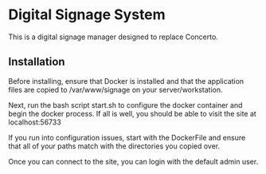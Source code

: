 # Digital Signage System
This is a digital signage manager designed to replace Concerto.

## Installation
Before installing, ensure that Docker is installed and that the application files are copied to /var/www/signage on your server/workstation.

Next, run the bash script start.sh to configure the docker container and begin the docker process. If all is well, you should be able to visit the site at localhost:56733

If you run into configuration issues, start with the DockerFile and ensure that all of your paths match with the directories you copied over.

Once you can connect to the site, you can login with the default admin user.
